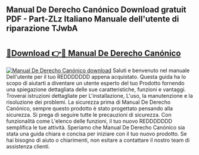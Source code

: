 ## Manual De Derecho Canónico Download gratuit PDF - Part-ZLz Italiano Manuale dell'utente di riparazione TJwbA

# <h2><a href="http://dfd8kpf.blite.top/?on=Manual+De+Derecho+Can%c3%b3nico">🔗Download 👉🔴 Manual De Derecho Canónico</a></h2>

[![Manual De Derecho Canónico download](https://i.imgur.com/lujVjoI.png)](http://dfd8kpf.blite.top/?on=Manual+De+Derecho+Can%c3%b3nico)
Saluti e benvenuto nel manuale Dell'utente per il tuo REDDDDDDD appena acquistato. Questa guida ha lo scopo di aiutarti a diventare un utente esperto del tuo Prodotto fornendo una spiegazione dettagliata delle sue caratteristiche, funzioni e vantaggi. Troverai istruzioni dettagliate per L'installazione, L'uso, la manutenzione e la risoluzione dei problemi. La sicurezza prima di Manual De Derecho Canónico, sempre questo prodotto è stato progettato pensando alla sicurezza. Si prega di seguire tutte le precauzioni di sicurezza. Con funzionalità come L'elenco delle funzioni, il tuo nuovo REDDDDDDD semplifica le tue attività. Speriamo che Manual De Derecho Canónico sia stata una guida chiara e concisa per iniziare con il tuo nuovo prodotto. Se hai bisogno di aiuto o chiarimenti, non esitare a contattare il nostro team di assistenza clienti.
